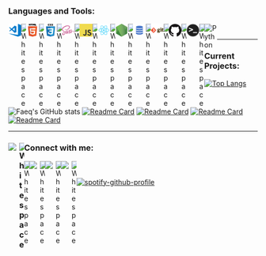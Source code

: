 ### Languages and Tools:

<img align="left" alt="Visual Studio Code" width="26px" src="https://raw.githubusercontent.com/github/explore/80688e429a7d4ef2fca1e82350fe8e3517d3494d/topics/visual-studio-code/visual-studio-code.png" /><img align="left" alt="Whitespace" width="10px" src="https://telemediabroadcasting.com/wp-content/uploads/2016/03/WhiteBackground.jpg" /><img align="left" alt="HTML5" width="26px" src="https://raw.githubusercontent.com/github/explore/80688e429a7d4ef2fca1e82350fe8e3517d3494d/topics/html/html.png" /><img align="left" alt="Whitespace" width="10px" src="https://telemediabroadcasting.com/wp-content/uploads/2016/03/WhiteBackground.jpg" /><img align="left" alt="CSS3" width="26px" src="https://raw.githubusercontent.com/github/explore/80688e429a7d4ef2fca1e82350fe8e3517d3494d/topics/css/css.png" /><img align="left" alt="Whitespace" width="10px" src="https://telemediabroadcasting.com/wp-content/uploads/2016/03/WhiteBackground.jpg" /><img align="left" alt="Sass" width="26px" src="https://raw.githubusercontent.com/github/explore/80688e429a7d4ef2fca1e82350fe8e3517d3494d/topics/sass/sass.png" /><img align="left" alt="Whitespace" width="10px" src="https://telemediabroadcasting.com/wp-content/uploads/2016/03/WhiteBackground.jpg" /><img align="left" alt="JavaScript" width="26px" src="https://raw.githubusercontent.com/github/explore/80688e429a7d4ef2fca1e82350fe8e3517d3494d/topics/javascript/javascript.png" /><img align="left" alt="Whitespace" width="10px" src="https://telemediabroadcasting.com/wp-content/uploads/2016/03/WhiteBackground.jpg" /><img align="left" alt="React" width="26px" src="https://raw.githubusercontent.com/github/explore/80688e429a7d4ef2fca1e82350fe8e3517d3494d/topics/react/react.png" /><img align="left" alt="Whitespace" width="10px" src="https://telemediabroadcasting.com/wp-content/uploads/2016/03/WhiteBackground.jpg" /><img align="left" alt="Node.js" width="26px" src="https://raw.githubusercontent.com/github/explore/80688e429a7d4ef2fca1e82350fe8e3517d3494d/topics/nodejs/nodejs.png" /><img align="left" alt="Whitespace" width="10px" src="https://telemediabroadcasting.com/wp-content/uploads/2016/03/WhiteBackground.jpg" /><img align="left" alt="SQL" width="26px" src="https://raw.githubusercontent.com/github/explore/80688e429a7d4ef2fca1e82350fe8e3517d3494d/topics/sql/sql.png" /><img align="left" alt="Whitespace" width="10px" src="https://telemediabroadcasting.com/wp-content/uploads/2016/03/WhiteBackground.jpg" /><img align="left" alt="Git" width="26px" src="https://raw.githubusercontent.com/github/explore/80688e429a7d4ef2fca1e82350fe8e3517d3494d/topics/git/git.png" /><img align="left" alt="Whitespace" width="10px" src="https://telemediabroadcasting.com/wp-content/uploads/2016/03/WhiteBackground.jpg" /><img align="left" alt="GitHub" width="26px" src="https://raw.githubusercontent.com/github/explore/78df643247d429f6cc873026c0622819ad797942/topics/github/github.png" /><img align="left" alt="Whitespace" width="10px" src="https://telemediabroadcasting.com/wp-content/uploads/2016/03/WhiteBackground.jpg" /><img align="left" alt="Terminal" width="26px" src="https://raw.githubusercontent.com/github/explore/80688e429a7d4ef2fca1e82350fe8e3517d3494d/topics/terminal/terminal.png" /><img align="left" alt="Whitespace" width="10px" src="https://telemediabroadcasting.com/wp-content/uploads/2016/03/WhiteBackground.jpg" /><img align="left" alt="Python" width="26px" src="https://th.bing.com/th/id/OIP.N4UzEAB1YnVpwxSDF_2pKwAAAA?pid=ImgDet&rs=1" />
<br />

---
### Current Projects:

[![Top Langs](https://github-readme-stats.vercel.app/api/top-langs/?username=Faeq-F)](https://github.com/Faeq-F/github-readme-stats) ![Faeq's GitHub stats](https://github-readme-stats.vercel.app/api?username=Faeq-F&show_icons=true)
[![Readme Card](https://github-readme-stats.vercel.app/api/pin/?username=Faeq-F&repo=Quokka)](https://github.com/Faeq-F/Quokka) [![Readme Card](https://github-readme-stats.vercel.app/api/pin/?username=Faeq-F&repo=Portable-Application-Launcher)](https://github.com/Faeq-F/Portable-Application-Launcher) [![Readme Card](https://github-readme-stats.vercel.app/api/pin/?username=Faeq-F&repo=Gideon)](https://github.com/Faeq-F/Gideon) [![Readme Card](https://github-readme-stats.vercel.app/api/pin/?username=Faeq-F&repo=MinimalBrowser)](https://github.com/Faeq-F/MinimalBrowser)

---

### Connect with me:[<img align="left" width="22px" src="https://th.bing.com/th/id/R.77cd1cba6ee8c0853c39e135bf0e0a43?rik=n3Pk%2f3%2f2Zf42mw&riu=http%3a%2f%2fcdn.onlinewebfonts.com%2fsvg%2fdownload_534267.png&ehk=g%2b31x%2b4h91LtLoU5Wc2a641UChHRlrZMupg5u7qfLc0%3d&risl=&pid=ImgRaw" />][pr]<img align="left" alt="Whitespace" width="10px" src="https://telemediabroadcasting.com/wp-content/uploads/2016/03/WhiteBackground.jpg" /> 
<img align="left" alt="Whitespace" width="10px" src="https://telemediabroadcasting.com/wp-content/uploads/2016/03/WhiteBackground.jpg" />[<img align="left" width="22px" src="https://cdn.jsdelivr.net/npm/simple-icons@v3/icons/linkedin.svg" />][linkedin]<img align="left" alt="Whitespace" width="10px" src="https://telemediabroadcasting.com/wp-content/uploads/2016/03/WhiteBackground.jpg" />

[<img align="left" width="22px" src="https://cdn.jsdelivr.net/npm/simple-icons@v3/icons/twitter.svg" />][twitter]<img align="left" alt="Whitespace" width="10px" src="https://telemediabroadcasting.com/wp-content/uploads/2016/03/WhiteBackground.jpg" />

[<img align="left" width="22px" src="https://cdn.jsdelivr.net/npm/simple-icons@v3/icons/instagram.svg" />][instagram] <img align="left" alt="Whitespace" width="10px" src="https://telemediabroadcasting.com/wp-content/uploads/2016/03/WhiteBackground.jpg" />
<br />
<br />
[![spotify-github-profile](https://spotify-github-profile.vercel.app/api/view?uid=faeqfaisal&cover_image=false&theme=default)](https://spotify-github-profile.vercel.app/api/view?uid=faeqfaisal&redirect=true)

[twitter]: https://twitter.com/Mx_Faeq
[instagram]: https://instagram.com/faeq._
[linkedin]: www.linkedin.com/in/faeq
[pr]: https://en.pronouns.page/@faeq
